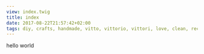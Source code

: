 ```yaml
---
view: index.twig
title: index
date: 2017-08-22T21:57:42+02:00
tags: diy, crafts, handmade, vitto, vittorio, vittori, love, clean, recover
---
```


hello world

